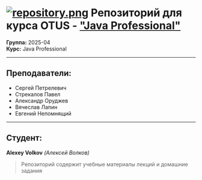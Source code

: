 # [![repository.png](https://i.postimg.cc/MKG06vLF/repository.png)](https://postimg.cc/14LVM5sG) Репозиторий для курса OTUS - ["Java Professional"](https://otus.ru/lessons/java-professional/)

**Группа:** 2025-04 
<br>
**Курс:** Java Professional

---

## Преподаватели:
- Сергей Петрелевич
- Стрекалов Павел
- Александр Оруджев
- Вячеслав Лапин
- Евгений Непомнящий

---

## Студент:
**Alexey Volkov** *(Алексей Волков)*

> Репозиторий содержит учебные материалы лекций и домашние задания
